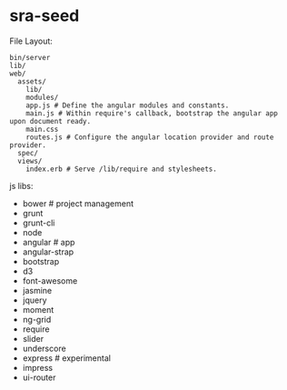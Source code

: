 sra-seed
========

File Layout:

    bin/server
    lib/
    web/
      assets/
        lib/
        modules/
        app.js # Define the angular modules and constants.
        main.js # Within require's callback, bootstrap the angular app upon document ready.
        main.css
        routes.js # Configure the angular location provider and route provider.
      spec/
      views/
        index.erb # Serve /lib/require and stylesheets.

js libs:

- bower # project management
- grunt
- grunt-cli
- node
- angular # app
- angular-strap
- bootstrap
- d3
- font-awesome
- jasmine
- jquery
- moment
- ng-grid
- require
- slider
- underscore
- express # experimental
- impress
- ui-router
